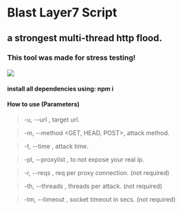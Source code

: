 # Blast Layer7 Script

## a strongest multi-thread http flood.

### This tool was made for stress testing!

<a align="center"><img align="center" src="https://img.shields.io/badge/javascript-blueviolet?&style=for-the-badge&logo=javascript&logoColor=white"/></a> &nbsp;   

#### install all dependencies using: npm i
#### How to use (Parameters)

> -u,  --url <url>, target url.
  
  
> -m,  --method <GET, HEAD, POST>, attack method.


> -t,  --time <length>, attack time.
  
  
> -pl, --proxylist <filename>, to not expose your real ip.
  
  
> -r,  --reqs <length>, req per proxy connection. (not required)
  
  
> -th, --threads <length>, threads per attack. (not required)
  
  
> -tm, --timeout <length>, socket timeout in secs. (not required)
